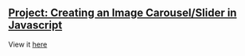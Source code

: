 ## [Project: Creating an Image Carousel/Slider in Javascript](http://www.theodinproject.com/javascript-and-jquery/creating-an-image-carousel-slider)

View it [here](https://htmlpreview.github.io/?https://github.com/cameronjkelley/the_odin_project/blob/master/javascript/carousel/carousel.html)
